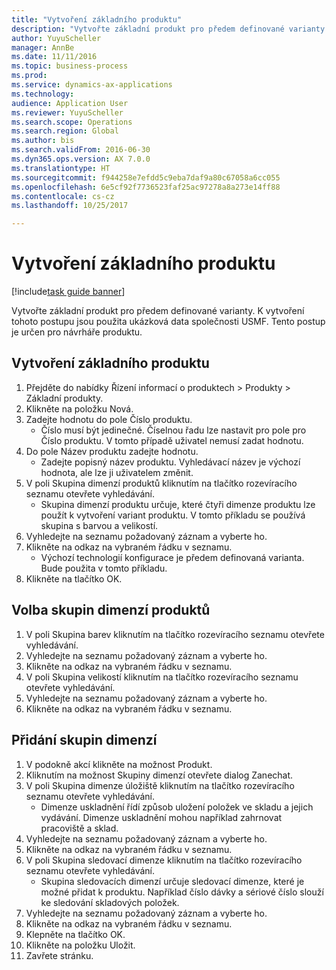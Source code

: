 ```yaml
--- 
title: "Vytvoření základního produktu"
description: "Vytvořte základní produkt pro předem definované varianty."
author: YuyuScheller
manager: AnnBe
ms.date: 11/11/2016
ms.topic: business-process
ms.prod: 
ms.service: dynamics-ax-applications
ms.technology: 
audience: Application User
ms.reviewer: YuyuScheller
ms.search.scope: Operations
ms.search.region: Global
ms.author: bis
ms.search.validFrom: 2016-06-30
ms.dyn365.ops.version: AX 7.0.0
ms.translationtype: HT
ms.sourcegitcommit: f944258e7efdd5c9eba7daf9a80c67058a6cc055
ms.openlocfilehash: 6e5cf92f7736523faf25ac97278a8a273e14ff88
ms.contentlocale: cs-cz
ms.lasthandoff: 10/25/2017

---
```

# <a name="create-a-product-master"></a>Vytvoření základního produktu

[!include[task guide banner](../../includes/task-guide-banner.md)]

Vytvořte základní produkt pro předem definované varianty. K vytvoření tohoto postupu jsou použita ukázková data společnosti USMF. Tento postup je určen pro návrháře produktu.


## <a name="create-a-new-product-master"></a>Vytvoření základního produktu
1. Přejděte do nabídky Řízení informací o produktech > Produkty > Základní produkty.
2. Klikněte na položku Nová.
3. Zadejte hodnotu do pole Číslo produktu.
    * Číslo musí být jedinečné. Číselnou řadu lze nastavit pro pole pro Číslo produktu. V tomto případě uživatel nemusí zadat hodnotu.  
4. Do pole Název produktu zadejte hodnotu.
    * Zadejte popisný název produktu. Vyhledávací název je výchozí hodnota, ale lze ji uživatelem změnit.  
5. V poli Skupina dimenzí produktů kliknutím na tlačítko rozevíracího seznamu otevřete vyhledávání.
    * Skupina dimenzí produktu určuje, které čtyři dimenze produktu lze použít k vytvoření variant produktu. V tomto příkladu se používá skupina s barvou a velikostí.  
6. Vyhledejte na seznamu požadovaný záznam a vyberte ho.
7. Klikněte na odkaz na vybraném řádku v seznamu.
    * Výchozí technologií konfigurace je předem definovaná varianta. Bude použita v tomto příkladu.  
8. Klikněte na tlačítko OK.

## <a name="select-product-dimension-groups"></a>Volba skupin dimenzí produktů
1. V poli Skupina barev kliknutím na tlačítko rozevíracího seznamu otevřete vyhledávání.
2. Vyhledejte na seznamu požadovaný záznam a vyberte ho.
3. Klikněte na odkaz na vybraném řádku v seznamu.
4. V poli Skupina velikostí kliknutím na tlačítko rozevíracího seznamu otevřete vyhledávání.
5. Vyhledejte na seznamu požadovaný záznam a vyberte ho.
6. Klikněte na odkaz na vybraném řádku v seznamu.

## <a name="add-dimension-groups"></a>Přidání skupin dimenzí
1. V podokně akcí klikněte na možnost Produkt.
2. Kliknutím na možnost Skupiny dimenzí otevřete dialog Zanechat.
3. V poli Skupina dimenze úložiště kliknutím na tlačítko rozevíracího seznamu otevřete vyhledávání.
    * Dimenze uskladnění řídí způsob uložení položek ve skladu a jejich vydávání. Dimenze uskladnění mohou například zahrnovat pracoviště a sklad.  
4. Vyhledejte na seznamu požadovaný záznam a vyberte ho.
5. Klikněte na odkaz na vybraném řádku v seznamu.
6. V poli Skupina sledovací dimenze kliknutím na tlačítko rozevíracího seznamu otevřete vyhledávání.
    * Skupina sledovacích dimenzí určuje sledovací dimenze, které je možné přidat k produktu. Například číslo dávky a sériové číslo slouží ke sledování skladových položek.  
7. Vyhledejte na seznamu požadovaný záznam a vyberte ho.
8. Klikněte na odkaz na vybraném řádku v seznamu.
9. Klepněte na tlačítko OK.
10. Klikněte na položku Uložit.
11. Zavřete stránku.


